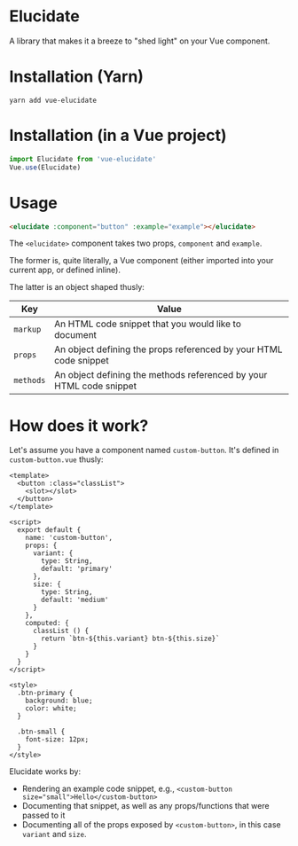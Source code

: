 # Elucidate

A library that makes it a breeze to "shed light" on  your Vue component.

# Installation (Yarn)
```
yarn add vue-elucidate
```
# Installation (in a Vue project)
```js
import Elucidate from 'vue-elucidate'
Vue.use(Elucidate)
```
# Usage
```html
<elucidate :component="button" :example="example"></elucidate>
```

The `<elucidate>` component takes two props, `component` and `example`. 

The former is, quite literally, a Vue component (either imported into your current app, or defined inline).

The latter is an object shaped thusly:

| Key | Value |
| --- | --- |
| `markup` | An HTML code snippet that you would like to document |
| `props` | An object defining the props referenced by your HTML code snippet |
| `methods` | An object defining the methods referenced by your HTML code snippet |

# How does it work?

Let's assume you have a component named `custom-button`. It's defined in `custom-button.vue` thusly:

```
<template>
  <button :class="classList">
    <slot></slot>
  </button>
</template>

<script>
  export default {
    name: 'custom-button',
    props: {
      variant: {
        type: String,
        default: 'primary'
      },
      size: {
        type: String,
        default: 'medium'
      }
    },
    computed: {
      classList () {
        return `btn-${this.variant} btn-${this.size}`
      }
    }
  }
</script>

<style>
  .btn-primary {
    background: blue;
    color: white;
  }

  .btn-small {
    font-size: 12px;
  }
</style>
```

Elucidate works by:
- Rendering an example code snippet, e.g., `<custom-button size="small">Hello</custom-button>`
- Documenting that snippet, as well as any props/functions that were passed to it
- Documenting all of the props exposed by `<custom-button>`, in this case `variant` and `size`.
